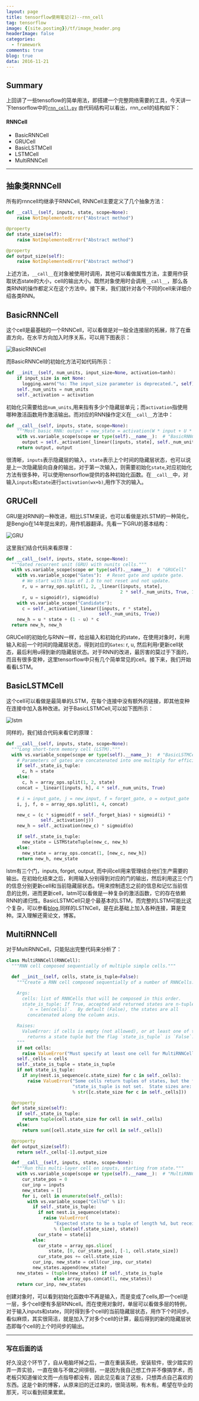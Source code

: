 ```yaml
---
layout: page
title: tensorflow使用笔记(2)--rnn_cell
tag: tensorflow
image: {{site.postimg}}/tf/image_header.png
headerImage: false
categories: 
  - framework
comments: true
blog: true
data: 2016-11-21
---  
```


## Summary
上回讲了一些tensoflow的简单用法，即搭建一个完整网络需要的工具，今天讲一下tensorflow中的[`rnn_cell.py`](https://github.com/tensorflow/tensorflow/blob/master/tensorflow/python/ops/rnn_cell.py)
由代码结构可以看出，rnn_cell的结构如下：  

#### RNNCell
- BasicRNNCell
- GRUCell
- BasicLSTMCell
- LSTMCell
- MultiRNNCell

---

## 抽象类RNNCell  

所有的rnncell均继承于RNNCell, RNNCell主要定义了几个抽象方法：  

```python
def __call__(self, inputs, state, scope=None):
    raise NotImplementedError("Abstract method")

@property
def state_size(self):
    raise NotImplementedError("Abstract method")

@property
def output_size(self):
    raise NotImplementedError("Abstract method")

```  

上述方法，`__call__`在对象被使用时调用，其他可以看做属性方法，主要用作获取状态state的大小，cell的输出大小。既然对象使用时会调用`__call__`，那么各类RNN的操作都定义在这个方法中。接下来，我们就针对各个不同的cell来详细介绍各类RNN。    

## BasicRNNCell  

这个cell是最基础的一个RNNCell，可以看做是对一般全连接层的拓展，除了在垂直方向，在水平方向加入时序关系，可以用下图表示：  

![BasicRNNCell]({{site.postimg}}/tf/RNN-unrolled.png)  

而BasicRNNCell的初始化方法可如代码所示：  

```python
def __init__(self, num_units, input_size=None, activation=tanh):
    if input_size is not None:
      logging.warn("%s: The input_size parameter is deprecated.", self)
    self._num_units = num_units
    self._activation = activation
```  
初始化只需要给出`num_units`,用来指有多少个隐藏层单元；而`activation`指使用哪种激活函数用作激活输出。而对应的RNN操作定义在`__call__`方法中：  

```python
def __call__(self, inputs, state, scope=None):
    """Most basic RNN: output = new_state = activation(W * input + U * state + B)."""
    with vs.variable_scope(scope or type(self).__name__):  # "BasicRNNCell"
      output = self._activation(_linear([inputs, state], self._num_units, True))
    return output, output
```  

很清晰，`inputs`表示隐藏层的输入，`state`表示上个时间的隐藏层状态，也可以说是上一次隐藏层向自身的输出，对于第一次输入，则需要初始化`state`,对应初始化方法有很多种，可以使用tensorflow提供的各种初始化函数。在`__call__`中，对输入`inputs`和`state`进行`activation(wx+b)`,用作下次的输入。

## GRUCell  

GRU是对RNN的一种改进，相比LSTM来说，也可以看做是对LSTM的一种简化，是Bengio在14年提出来的，用作机器翻译。先看一下GRU的基本结构：  

![GRU]({{site.postimg}}/tf/GRU.png)  

这里我们结合代码来看原理：  

```python
def __call__(self, inputs, state, scope=None):
  """Gated recurrent unit (GRU) with nunits cells."""
  with vs.variable_scope(scope or type(self).__name__):  # "GRUCell"
    with vs.variable_scope("Gates"):  # Reset gate and update gate.
      # We start with bias of 1.0 to not reset and not update.
      r, u = array_ops.split(1, 2, _linear([inputs, state],
                                           2 * self._num_units, True, 1.0))
      r, u = sigmoid(r), sigmoid(u)
    with vs.variable_scope("Candidate"):
      c = self._activation(_linear([inputs, r * state],
                                   self._num_units, True))
    new_h = u * state + (1 - u) * c
  return new_h, new_h
```  

GRUCell的初始化与RNN一样，给出输入和初始化的state，在使用对象时，利用输入和前一个时间的隐藏层状态，得到对应的`Gates`: r, u, 然后利用r更新cell状态，最后利用u得到新的隐藏层状态。对于RNN的改进，最厉害的莫过于下面的，而且有很多变种，这里tensorflow中只有几个简单常见的cell。接下来，我们开始看看LSTM。  


## BasicLSTMCell  

这个cell可以看做是最简单的LSTM，在每个连接中没有额外的链接，即其他变种在连接中加入各种改进。对于BasicLSTMCell,可以如下图所示：  

![lstm]({{site.postimg}}/tf/lstm.png)

同样的，我们结合代码来看它的原理：  

```python
def __call__(self, inputs, state, scope=None):
  """Long short-term memory cell (LSTM)."""
  with vs.variable_scope(scope or type(self).__name__):  # "BasicLSTMCell"
    # Parameters of gates are concatenated into one multiply for efficiency.
    if self._state_is_tuple:
      c, h = state
    else:
      c, h = array_ops.split(1, 2, state)
    concat = _linear([inputs, h], 4 * self._num_units, True)

    # i = input_gate, j = new_input, f = forget_gate, o = output_gate
    i, j, f, o = array_ops.split(1, 4, concat)

    new_c = (c * sigmoid(f + self._forget_bias) + sigmoid(i) *
             self._activation(j))
    new_h = self._activation(new_c) * sigmoid(o)

    if self._state_is_tuple:
      new_state = LSTMStateTuple(new_c, new_h)
    else:
      new_state = array_ops.concat(1, [new_c, new_h])
    return new_h, new_state
```  

lstm有三个门，inputs, forget, output, 而中间cell用来管理结合他们生产需要的输出。在初始化结束之后，利用输入分别得到对应的门的输出，然后利用这三个门的信息分别更新cell和当前隐藏层状态。f用来控制遗忘之前的信息和记忆当前信息的比例，进而更新cell，latm可以看做是一种复杂的激活函数，它的存在依赖RNN的递归性。BasicLSTMCell只是个最基本的LSTM，而完整的LSTM可能比这个复杂，可以参看[blog](http://colah.github.io/posts/2015-08-Understanding-LSTMs/),同样的LSTNCell，是在此基础上加入各种连接，算是变种。深入理解还需论文，博客。

## MultiRNNCell    

对于MultiRNNCell，只能贴出完整代码来分析了：  

```python
class MultiRNNCell(RNNCell):
  """RNN cell composed sequentially of multiple simple cells."""

  def __init__(self, cells, state_is_tuple=False):
    """Create a RNN cell composed sequentially of a number of RNNCells.

    Args:
      cells: list of RNNCells that will be composed in this order.
      state_is_tuple: If True, accepted and returned states are n-tuples, where
        `n = len(cells)`.  By default (False), the states are all
        concatenated along the column axis.

    Raises:
      ValueError: if cells is empty (not allowed), or at least one of the cells
        returns a state tuple but the flag `state_is_tuple` is `False`.
    """
    if not cells:
      raise ValueError("Must specify at least one cell for MultiRNNCell.")
    self._cells = cells
    self._state_is_tuple = state_is_tuple
    if not state_is_tuple:
      if any(nest.is_sequence(c.state_size) for c in self._cells):
        raise ValueError("Some cells return tuples of states, but the flag "
                         "state_is_tuple is not set.  State sizes are: %s"
                         % str([c.state_size for c in self._cells]))

  @property
  def state_size(self):
    if self._state_is_tuple:
      return tuple(cell.state_size for cell in self._cells)
    else:
      return sum([cell.state_size for cell in self._cells])

  @property
  def output_size(self):
    return self._cells[-1].output_size

  def __call__(self, inputs, state, scope=None):
    """Run this multi-layer cell on inputs, starting from state."""
    with vs.variable_scope(scope or type(self).__name__):  # "MultiRNNCell"
      cur_state_pos = 0
      cur_inp = inputs
      new_states = []
      for i, cell in enumerate(self._cells):
        with vs.variable_scope("Cell%d" % i):
          if self._state_is_tuple:
            if not nest.is_sequence(state):
              raise ValueError(
                  "Expected state to be a tuple of length %d, but received: %s"
                  % (len(self.state_size), state))
            cur_state = state[i]
          else:
            cur_state = array_ops.slice(
                state, [0, cur_state_pos], [-1, cell.state_size])
            cur_state_pos += cell.state_size
          cur_inp, new_state = cell(cur_inp, cur_state)
          new_states.append(new_state)
    new_states = (tuple(new_states) if self._state_is_tuple
                  else array_ops.concat(1, new_states))
    return cur_inp, new_states
```  

创建对象时，可以看到初始化函数中不再是输入，而是变成了cells,即一个cell是一层，多个cell便有多层RNNcell。而在使用对象时，单层可以看做多层的特例，对于输入inputs和state，同时得到多个cell的当前隐藏层状态，用作下个时间步。看似麻烦，其实很简洁，就是加入了对多个cell的计算，最后得到的新的隐藏层状态即每个cell的上个时间步的输出。  

---  

### 写在后面的话  

好久没这个环节了，自从电脑坏掉之后，一直在重装系统，安装软件，很少踏实的弄一弄实验，一直在做与不做之间徘徊，一是因为我自己想工作并不像搞学术，而老板只知道催论文而一点指导都没有，因此见见看淡了这些，只想弄点自己喜欢的东西。这是个新的博客，从原来旧的迁过来的，很简洁啊，有木有。希望在毕业的那天，可以看到硕果累累。
